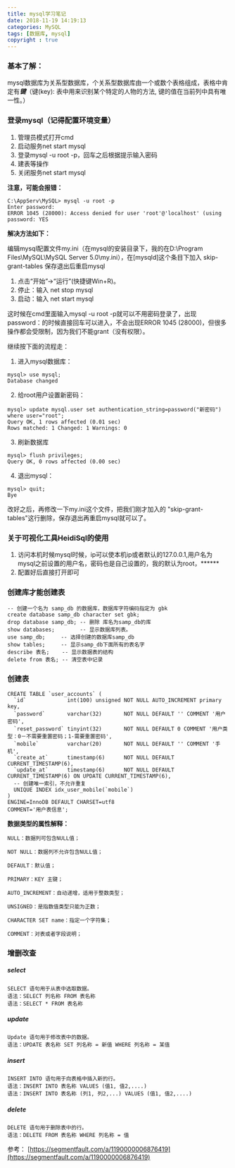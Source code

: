 ```yaml
---
title: mysql学习笔记
date: 2018-11-19 14:19:13
categories: MySQL
tags: [数据库, mysql]
copyright : true
---
```


### 基本了解：
mysql数据库为关系型数据库，个关系型数据库由一个或数个表格组成，表格中肯定有***键***（键(key): 表中用来识别某个特定的人物的方法, 键的值在当前列中具有唯一性。）
### 登录mysql（记得配置环境变量）
1. 管理员模式打开cmd
2. 启动服务net start mysql
3. 登录mysql -u root -p，回车之后根据提示输入密码
4. 建表等操作
5. 关闭服务net start mysql

**注意，可能会报错：**

```
C:\AppServ\MySQL> mysql -u root -p 
Enter password:  
ERROR 1045 (28000): Access denied for user 'root'@'localhost' (using password: YES
```
**解决方法如下：**

编辑mysql配置文件my.ini（在mysql的安装目录下，我的在D:\Program Files\MySQL\MySQL Server 5.0\my.ini），在[mysqld]这个条目下加入 skip-grant-tables 保存退出后重启mysql

1. 点击“开始”->“运行”(快捷键Win+R)。
2. 停止：输入 net stop mysql
3. 启动：输入 net start mysql  

这时候在cmd里面输入mysql -u root -p就可以不用密码登录了，出现 password：的时候直接回车可以进入，不会出现ERROR 1045 (28000)，但很多操作都会受限制，因为我们不能grant（没有权限）。

继续按下面的流程走：

1. 进入mysql数据库：

```
mysql> use mysql; 
Database changed
```

2. 给root用户设置新密码：  

```
mysql> update mysql.user set authentication_string=password("新密码") where user="root"; 
Query OK, 1 rows affected (0.01 sec) 
Rows matched: 1 Changed: 1 Warnings: 0
```

3. 刷新数据库

```
mysql> flush privileges;
Query OK, 0 rows affected (0.00 sec)
```
 
4. 退出mysql：

```
mysql> quit; 
Bye
```
改好之后，再修改一下my.ini这个文件，把我们刚才加入的 "skip-grant-tables"这行删除，保存退出再重启mysql就可以了。

### 关于可视化工具HeidiSql的使用
1. 访问本机时候mysql时候，ip可以使本机ip或者默认的127.0.0.1,用户名为mysql之前设置的用户名，密码也是自己设置的，我的默认为root，******
2. 配置好后直接打开即可


### 创建库才能创建表

```
-- 创建一个名为 samp_db 的数据库，数据库字符编码指定为 gbk
create database samp_db character set gbk;
drop database samp_db; -- 删除 库名为samp_db的库
show databases;        -- 显示数据库列表。
use samp_db;     -- 选择创建的数据库samp_db
show tables;     -- 显示samp_db下面所有的表名字
describe 表名;    -- 显示数据表的结构
delete from 表名; -- 清空表中记录
```
### 创建表

```
CREATE TABLE `user_accounts` (
  `id`             int(100) unsigned NOT NULL AUTO_INCREMENT primary key,
  `password`       varchar(32)       NOT NULL DEFAULT '' COMMENT '用户密码',
  `reset_password` tinyint(32)       NOT NULL DEFAULT 0 COMMENT '用户类型：0－不需要重置密码；1-需要重置密码',
  `mobile`         varchar(20)       NOT NULL DEFAULT '' COMMENT '手机',
  `create_at`      timestamp(6)      NOT NULL DEFAULT CURRENT_TIMESTAMP(6),
  `update_at`      timestamp(6)      NOT NULL DEFAULT CURRENT_TIMESTAMP(6) ON UPDATE CURRENT_TIMESTAMP(6),
  -- 创建唯一索引，不允许重复
  UNIQUE INDEX idx_user_mobile(`mobile`)
)
ENGINE=InnoDB DEFAULT CHARSET=utf8
COMMENT='用户表信息';
```
**数据类型的属性解释：**

```
NULL：数据列可包含NULL值；

NOT NULL：数据列不允许包含NULL值；

DEFAULT：默认值；

PRIMARY：KEY 主键；

AUTO_INCREMENT：自动递增，适用于整数类型；

UNSIGNED：是指数值类型只能为正数；

CHARACTER SET name：指定一个字符集；

COMMENT：对表或者字段说明；
```
### 增删改查
##### select

```
SELECT 语句用于从表中选取数据。 
语法：SELECT 列名称 FROM 表名称 
语法：SELECT * FROM 表名称
```
##### update

```
Update 语句用于修改表中的数据。 
语法：UPDATE 表名称 SET 列名称 = 新值 WHERE 列名称 = 某值
```
##### insert

```
INSERT INTO 语句用于向表格中插入新的行。 
语法：INSERT INTO 表名称 VALUES (值1, 值2,....) 
语法：INSERT INTO 表名称 (列1, 列2,...) VALUES (值1, 值2,....)
```
##### delete

```
DELETE 语句用于删除表中的行。 
语法：DELETE FROM 表名称 WHERE 列名称 = 值
```
参考： [https://segmentfault.com/a/1190000006876419](https://segmentfault.com/a/1190000006876419)